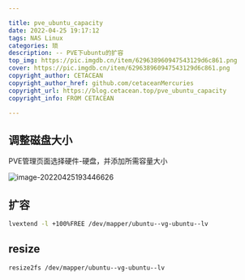 ```yaml
---

title: pve_ubuntu_capacity
date: 2022-04-25 19:17:12
tags: NAS Linux
categories: 琐
description: -- PVE下ubuntu的扩容
top_img: https://pic.imgdb.cn/item/629638960947543129d6c861.png
cover: https://pic.imgdb.cn/item/629638960947543129d6c861.png
copyright_author: CETACEAN
copyright_author_href: github.com/cetaceanMercuries
copyright_url: https://blog.cetacean.top/pve_ubuntu_capacity
copyright_info: FROM CETACEAN

---
```


## 调整磁盘大小

PVE管理页面选择硬件-硬盘，并添加所需容量大小

![image-20220425193446626](http://qiniu.cetacean.top/typora/image-20220425193446626.png)

## 扩容

```bash
lvextend -l +100%FREE /dev/mapper/ubuntu--vg-ubuntu--lv
```

## resize

```bash
resize2fs /dev/mapper/ubuntu--vg-ubuntu--lv
```


